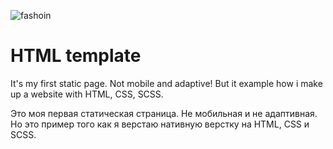 ![fashoin](https://user-images.githubusercontent.com/124524999/226365886-069b3d8e-170b-4973-a0fb-cf89d562fc4a.png)
# HTML template

It's my first static page. 
Not mobile and adaptive! But it example how i make up a website with HTML, CSS, SCSS.

Это моя первая статическая страница.
Не мобильная и не адаптивная. Но это пример того как я верстаю нативную верстку на HTML, CSS и SCSS.
